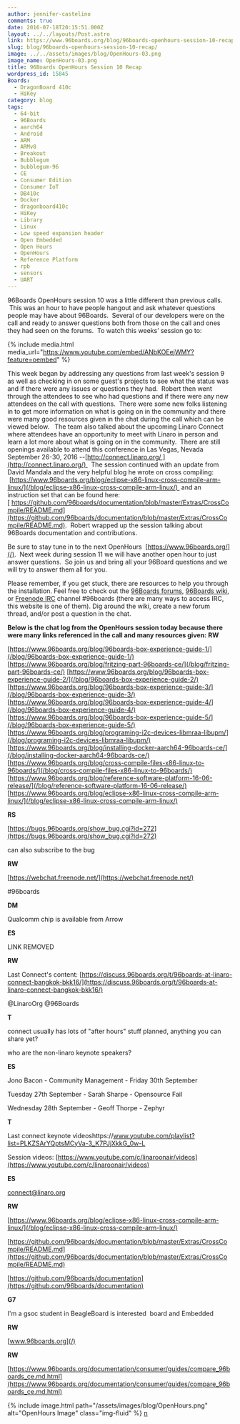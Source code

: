 ```yaml
---
author: jennifer-castelino
comments: true
date: 2016-07-18T20:15:51.000Z
layout: ../../layouts/Post.astro
link: https://www.96boards.org/blog/96boards-openhours-session-10-recap/
slug: blog/96boards-openhours-session-10-recap/
image: ../../assets/images/blog/OpenHours-03.png
image_name: OpenHours-03.png
title: 96Boards OpenHours Session 10 Recap
wordpress_id: 15845
Boards:
  - DragonBoard 410c
  - HiKey
category: blog
tags:
  - 64-bit
  - 96Boards
  - aarch64
  - Android
  - ARM
  - ARMv8
  - Breakout
  - Bubblegum
  - bubblegum-96
  - CE
  - Consumer Edition
  - Consumer IoT
  - DB410c
  - Docker
  - dragonboard410c
  - HiKey
  - Library
  - Linux
  - Low speed expansion header
  - Open Embedded
  - Open Hours
  - OpenHours
  - Reference Platform
  - rpb
  - sensors
  - UART
---
```


96Boards OpenHours session 10 was a little different than previous calls.  This was an hour to have people hangout and ask whatever questions people may have about 96Boards.  Several of our developers were on the call and ready to answer questions both from those on the call and ones they had seen on the forums.  To watch this weeks’ session go to:

{% include media.html media_url="https://www.youtube.com/embed/ANbKOEejWMY?feature=oembed" %}

This week began by addressing any questions from last week's session 9 as well as checking in on some guest's projects to see what the status was and if there were any issues or questions they had.  Robert then went through the attendees to see who had questions and if there were any new attendees on the call with questions.  There were some new folks listening in to get more information on what is going on in the community and there were many good resources given in the chat during the call which can be viewed below.   The team also talked about the upcoming Linaro Connect where attendees have an opportunity to meet with Linaro in person and learn a lot more about what is going on in the community.  There are still openings available to attend this conference in Las Vegas, Nevada September 26-30, 2016 --[http://connect.linaro.org/ ](http://connect.linaro.org/)   The session continued with an update from David Mandala and the very helpful blog he wrote on cross compiling:  [https://www.96boards.org/blog/eclipse-x86-linux-cross-compile-arm-linux/](/blog/eclipse-x86-linux-cross-compile-arm-linux/)  and an instruction set that can be found here: [ https://github.com/96boards/documentation/blob/master/Extras/CrossCompile/README.md](https://github.com/96boards/documentation/blob/master/Extras/CrossCompile/README.md).  Robert wrapped up the session talking about 96Boards documentation and contributions.

Be sure to stay tune in to the next OpenHours  [https://www.96boards.org/](/).  Next week during session 11 we will have another open hour to just answer questions.  So join us and bring all your 96Board questions and we will try to answer them all for you.

Please remember, if you get stuck, there are resources to help you through the installation. Feel free to check out the [96Boards forums](https://discuss.96boards.org/), [96Boards wiki](https://github.com/96boards/documentation/wiki), or [Freenode IRC](http://webchat.freenode.net/?channels=%2396boards) channel #96boards (there are many ways to access IRC, this website is one of them). Dig around the wiki, create a new forum thread, and/or post a question in the chat.

**Below is the chat log from the OpenHours session today because there were many links referenced in the call and many resources given:**
**RW**

[https://www.96boards.org/blog/96boards-box-experience-guide-1/](/blog/96boards-box-experience-guide-1/) [https://www.96boards.org/blog/fritzing-part-96boards-ce/](/blog/fritzing-part-96boards-ce/) [https://www.96boards.org/blog/96boards-box-experience-guide-2/](/blog/96boards-box-experience-guide-2/) [https://www.96boards.org/blog/96boards-box-experience-guide-3/](/blog/96boards-box-experience-guide-3/) [https://www.96boards.org/blog/96boards-box-experience-guide-4/](/blog/96boards-box-experience-guide-4/) [https://www.96boards.org/blog/96boards-box-experience-guide-5/](/blog/96boards-box-experience-guide-5/) [https://www.96boards.org/blog/programing-i2c-devices-libmraa-libupm/](/blog/programing-i2c-devices-libmraa-libupm/) [https://www.96boards.org/blog/installing-docker-aarch64-96boards-ce/](/blog/installing-docker-aarch64-96boards-ce/) [https://www.96boards.org/blog/cross-compile-files-x86-linux-to-96boards/](/blog/cross-compile-files-x86-linux-to-96boards/) [https://www.96boards.org/blog/reference-software-platform-16-06-release/](/blog/reference-software-platform-16-06-release/) [https://www.96boards.org/blog/eclipse-x86-linux-cross-compile-arm-linux/](/blog/eclipse-x86-linux-cross-compile-arm-linux/)

**RS**

[https://bugs.96boards.org/show_bug.cgi?id=272](https://bugs.96boards.org/show_bug.cgi?id=272)

can also subscribe to the bug

**RW**

[https://webchat.freenode.net/](https://webchat.freenode.net/)

#96boards

**DM**

Qualcomm chip is available from Arrow

**ES**

LINK REMOVED

**RW**

Last Connect's content: [https://discuss.96boards.org/t/96boards-at-linaro-connect-bangkok-bkk16/](https://discuss.96boards.org/t/96boards-at-linaro-connect-bangkok-bkk16/)

@LinaroOrg @96Boards

**T**

connect usually has lots of "after hours" stuff planned, anything you can share yet?

who are the non-linaro keynote speakers?

**ES**

Jono Bacon - Community Management - Friday 30th September

Tuesday 27th September - Sarah Sharpe - Opensource Fail

Wednesday 28th September - Geoff Thorpe - Zephyr

**T**

Last connect keynote videoshttps://www.youtube.com/playlist?list=PLKZSArYQptsMCyVa-3_K7PJjXkkG_0w-L

Session videos: [https://www.youtube.com/c/linaroonair/videos](https://www.youtube.com/c/linaroonair/videos)

**ES**

[connect@linaro.org](mailto:connect@linaro.org)

**RW**

[https://www.96boards.org/blog/eclipse-x86-linux-cross-compile-arm-linux/](/blog/eclipse-x86-linux-cross-compile-arm-linux/)

[https://github.com/96boards/documentation/blob/master/Extras/CrossCompile/README.md](https://github.com/96boards/documentation/blob/master/Extras/CrossCompile/README.md)

[https://github.com/96boards/documentation](https://github.com/96boards/documentation)

**G7**

I'm a gsoc student in BeagleBoard is interested  board and Embedded

**RW**

[www.96boards.org](/)

**RW**

[https://www.96boards.org/documentation/consumer/guides/compare_96boards_ce.md.html](https://www.96boards.org/documentation/consumer/guides/compare_96boards_ce.md.html)

{% include image.html path="/assets/images/blog/OpenHours.png" alt="OpenHours Image" class="img-fluid" %}
[n](/blog/installing-docker-aarch64-96boards-ce/)
